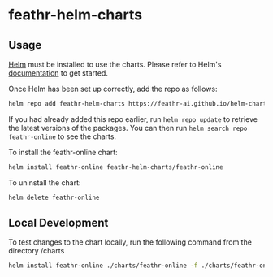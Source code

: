 # feathr-helm-charts

## Usage

[Helm](https://helm.sh) must be installed to use the charts.  Please refer to
Helm's [documentation](https://helm.sh/docs) to get started.

Once Helm has been set up correctly, add the repo as follows:

```bash
helm repo add feathr-helm-charts https://feathr-ai.github.io/helm-charts
```

If you had already added this repo earlier, run `helm repo update` to retrieve
the latest versions of the packages.  You can then run `helm search repo
feathr-online` to see the charts.

To install the feathr-online chart:

```bash
helm install feathr-online feathr-helm-charts/feathr-online
```

To uninstall the chart:

```bash
helm delete feathr-online
```

## Local Development

To test changes to the chart locally, run the following command from the directory /charts

```bash
helm install feathr-online ./charts/feathr-online -f ./charts/feathr-online/values.yaml
```
